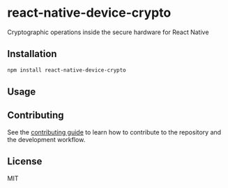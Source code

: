 # react-native-device-crypto

Cryptographic operations inside the secure hardware for React Native

## Installation

```sh
npm install react-native-device-crypto
```

## Usage

## Contributing

See the [contributing guide](CONTRIBUTING.md) to learn how to contribute to the repository and the development workflow.

## License

MIT
